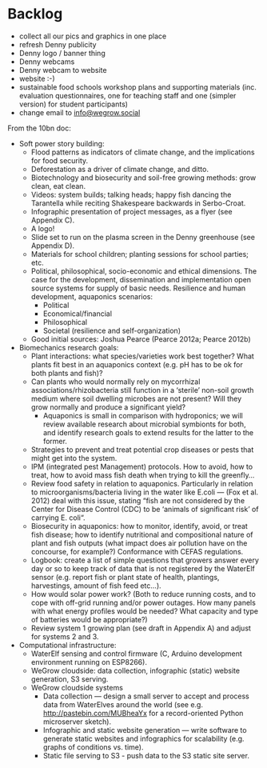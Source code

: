 Backlog
===

- collect all our pics and graphics in one place
- refresh Denny publicity
- Denny logo / banner thing
- Denny webcams
- Denny webcam to website
- website :-)
- sustainable food schools workshop plans and supporting materials (inc.
  evaluation questionnaires, one for teaching staff and one (simpler version)
  for student participants)
- change email to info@wegrow.social

From the 10bn doc:
- Soft power story building:
  - Flood patterns as indicators of climate change, and the implications for
    food security.
  - Deforestation as a driver of climate change, and ditto.
  - Biotechnology and biosecurity and soil-free growing methods: grow clean,
    eat clean.
  - Videos: system builds; talking heads; happy fish dancing the Tarantella
    while reciting Shakespeare backwards in Serbo-Croat.
  - Infographic presentation of project messages, as a flyer (see Appendix C).
  - A logo!
  - Slide set to run on the plasma screen in the Denny greenhouse (see
    Appendix D).
  - Materials for school children; planting sessions for school parties; etc.
  - Political, philosophical, socio-economic and ethical dimensions. The case
    for the development, dissemination and implementation open source systems
    for supply of basic needs. Resilience and human development, aquaponics
    scenarios:
    - Political
    - Economical/financial
    - Philosophical  
    - Societal (resilience and self-organization)
  - Good initial sources: Joshua Pearce (Pearce 2012a; Pearce 2012b)
- Biomechanics research goals:
  - Plant interactions: what species/varieties work best together? What plants
    fit best in an aquaponics context (e.g. pH has to be ok for both plants
    and fish)?
  - Can plants who would normally rely on mycorrhizal
    associations/rhizobacteria still function in a ‘sterile’ non-soil growth
    medium where soil dwelling microbes are not present? Will they grow
    normally and produce a significant yield?
    - Aquaponics is small in comparison with hydroponics; we will review
      available research about microbial symbionts for both, and identify
      research goals to extend results for the latter to the former.
  - Strategies to prevent and treat potential crop diseases or pests that
    might get into the system.
  - IPM (integrated pest Management) protocols. How to avoid, how to treat,
    how to avoid mass fish death when trying to kill the greenfly…
  - Review food safety in relation to aquaponics. Particularly in relation to
    microorganisms/bacteria living in the water like E.coli — (Fox et al.
    2012) deal with this issue, stating “fish are not considered by the Center
    for Disease Control (CDC) to be ‘animals of significant risk’ of carrying
    E. coli“.
  - Biosecurity in aquaponics: how to monitor, identify, avoid, or treat fish
    disease; how to identify nutritional and compositional nature of plant and
    fish outputs (what impact does air pollution have on the concourse, for
    example?) Conformance with CEFAS regulations.
  - Logbook: create a list of simple questions that growers answer every day
    or so to keep track of data that is not registered by the WaterElf sensor
    (e.g. report fish or plant state of health, plantings, harvestings, amount
    of fish feed etc…).
  - How would solar power work? (Both to reduce running costs, and to cope
    with off-grid running and/or power outages. How many panels with what
    energy profiles would be needed? What capacity and type of batteries would
    be appropriate?)
  - Review system 1 growing plan (see draft in Appendix A) and adjust for
    systems 2 and 3.
- Computational infrastructure:
  - WaterElf sensing and control firmware (C, Arduino development environment
    running on ESP8266).
  - WeGrow cloudside: data collection, infographic (static) website
    generation, S3 serving.
  - WeGrow cloudside systems
    - Data collection — design a small server to accept and process data from
      WaterElves around the world (see e.g. http://pastebin.com/MUBheaYx for a
      record-oriented Python microserver sketch).
    - Infographic and static website generation — write software to generate
      static websites and infographics for scalability (e.g. graphs of
      conditions vs. time).
    - Static file serving to S3 - push data to the S3 static site server.

